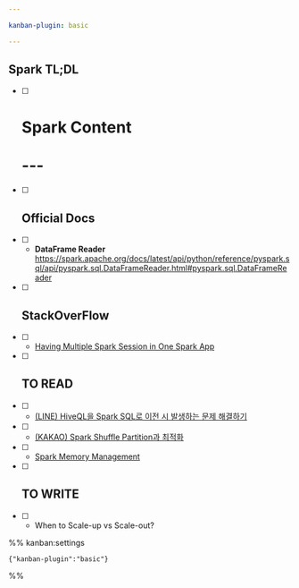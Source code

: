 ```yaml
---

kanban-plugin: basic

---
```


## Spark TL;DL

- [ ] # Spark Content<br><br>---
- [ ] ## Official Docs
- [ ] - **DataFrame Reader** https://spark.apache.org/docs/latest/api/python/reference/pyspark.sql/api/pyspark.sql.DataFrameReader.html#pyspark.sql.DataFrameReader
- [ ] ## StackOverFlow
- [ ] - [Having Multiple Spark Session in One Spark App](https://stackoverflow.com/questions/41491972/how-can-i-tear-down-a-sparksession-and-create-a-new-one-within-one-application)
- [ ] ## TO READ
- [ ] - [(LINE) HiveQL을 Spark SQL로 이전 시 발생하는 문제 해결하기](https://engineering.linecorp.com/ko/blog/from-hiveql-to-sparksql-troubleshooting)
- [ ] - [(KAKAO) Spark Shuffle Partition과 최적화](https://tech.kakao.com/2021/10/08/spark-shuffle-partition)
- [ ] - [Spark Memory Management](https://www.tutorialdocs.com/article/spark-memory-management.html)
- [ ] ## TO WRITE
- [ ] - When to Scale-up vs Scale-out?




%% kanban:settings
```
{"kanban-plugin":"basic"}
```
%%